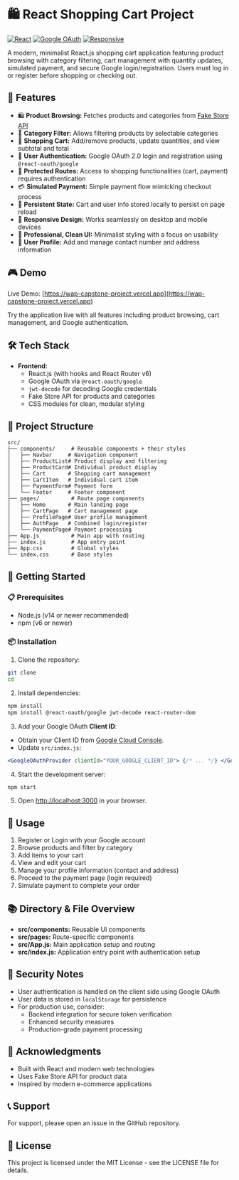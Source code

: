 # 🛍️ React Shopping Cart Project

[![React](https://img.shields.io/badge/React-v18-blue.svg)](https://reactjs.org)
[![Google OAuth](https://img.shields.io/badge/Google%20OAuth-2.0-orange.svg)](https://developers.google.com/identity/protocols/oauth2)
[![Responsive](https://img.shields.io/badge/Responsive-✅-brightgreen.svg)](https://developer.mozilla.org/en-US/docs/Web/Progressive_web_apps/Responsive)

A modern, minimalist React.js shopping cart application featuring product browsing with category filtering, cart management with quantity updates, simulated payment, and secure Google login/registration. Users must log in or register before shopping or checking out.

## 🚀 Features

- 🛍️ **Product Browsing:** Fetches products and categories from [Fake Store API](https://fakestoreapi.com/)
- 🎯 **Category Filter:** Allows filtering products by selectable categories
- 🛒 **Shopping Cart:** Add/remove products, update quantities, and view subtotal and total
- 🔐 **User Authentication:** Google OAuth 2.0 login and registration using `@react-oauth/google`
- 🔑 **Protected Routes:** Access to shopping functionalities (cart, payment) requires authentication
- 💳 **Simulated Payment:** Simple payment flow mimicking checkout process
- 💾 **Persistent State:** Cart and user info stored locally to persist on page reload
- 📱 **Responsive Design:** Works seamlessly on desktop and mobile devices
- 🎨 **Professional, Clean UI:** Minimalist styling with a focus on usability
- 📝 **User Profile:** Add and manage contact number and address information

## 🎮 Demo

Live Demo: [https://wap-capstone-project.vercel.app](https://wap-capstone-project.vercel.app)

Try the application live with all features including product browsing, cart management, and Google authentication.

## 🛠️ Tech Stack

- **Frontend:**
  - React.js (with hooks and React Router v6)
  - Google OAuth via `@react-oauth/google`
  - `jwt-decode` for decoding Google credentials
  - Fake Store API for products and categories
  - CSS modules for clean, modular styling

## 📁 Project Structure

```
src/
├── components/     # Reusable components + their styles
│   ├── Navbar     # Navigation component
│   ├── ProductList# Product display and filtering
│   ├── ProductCard# Individual product display
│   ├── Cart       # Shopping cart management
│   ├── CartItem   # Individual cart item
│   ├── PaymentForm# Payment form
│   └── Footer     # Footer component
├── pages/          # Route page components
│   ├── Home       # Main landing page
│   ├── CartPage   # Cart management page
│   ├── ProfilePage# User profile management
│   ├── AuthPage   # Combined login/register
│   └── PaymentPage# Payment processing
├── App.js          # Main app with routing
├── index.js        # App entry point
├── App.css         # Global styles
└── index.css       # Base styles
```

## 🚀 Getting Started

### 📋 Prerequisites

- Node.js (v14 or newer recommended)
- npm (v6 or newer)

### 📦 Installation

1. Clone the repository:

```bash
git clone 
cd 
```

2. Install dependencies:

```bash
npm install
npm install @react-oauth/google jwt-decode react-router-dom
```

3. Add your Google OAuth **Client ID**:

- Obtain your Client ID from [Google Cloud Console](https://console.cloud.google.com/apis/credentials).
- Update `src/index.js`:

```jsx
<GoogleOAuthProvider clientId="YOUR_GOOGLE_CLIENT_ID"> {/* ... */} </GoogleOAuthProvider>
```

4. Start the development server:

```bash
npm start
```

5. Open [http://localhost:3000](http://localhost:3000) in your browser.

## 📝 Usage

1. Register or Login with your Google account
2. Browse products and filter by category
3. Add items to your cart
4. View and edit your cart
5. Manage your profile information (contact and address)
6. Proceed to the payment page (login required)
7. Simulate payment to complete your order

## 📚 Directory & File Overview

- **src/components:** Reusable UI components
- **src/pages:** Route-specific components
- **src/App.js:** Main application setup and routing
- **src/index.js:** Application entry point with authentication setup

## 🔐 Security Notes

- User authentication is handled on the client side using Google OAuth
- User data is stored in `localStorage` for persistence
- For production use, consider:
  - Backend integration for secure token verification
  - Enhanced security measures
  - Production-grade payment processing

## 🙏 Acknowledgments

- Built with React and modern web technologies
- Uses Fake Store API for product data
- Inspired by modern e-commerce applications

## 📞 Support

For support, please open an issue in the GitHub repository.

## 📄 License

This project is licensed under the MIT License - see the LICENSE file for details.
